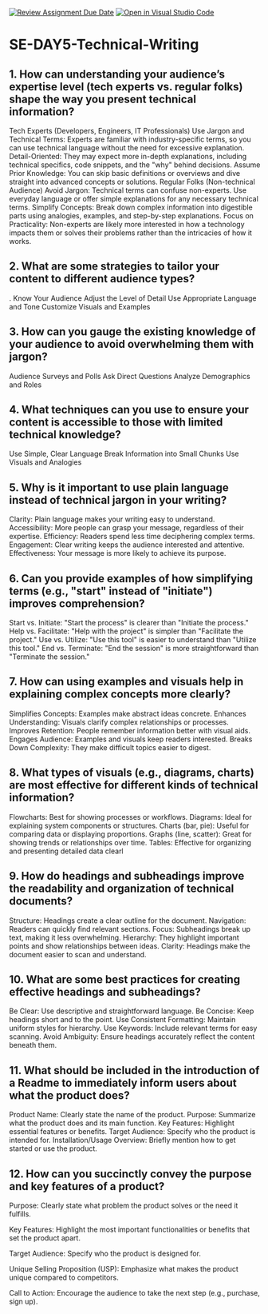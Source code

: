 [![Review Assignment Due Date](https://classroom.github.com/assets/deadline-readme-button-22041afd0340ce965d47ae6ef1cefeee28c7c493a6346c4f15d667ab976d596c.svg)](https://classroom.github.com/a/zsAR-pyY)
[![Open in Visual Studio Code](https://classroom.github.com/assets/open-in-vscode-2e0aaae1b6195c2367325f4f02e2d04e9abb55f0b24a779b69b11b9e10269abc.svg)](https://classroom.github.com/online_ide?assignment_repo_id=15705960&assignment_repo_type=AssignmentRepo)
# SE-DAY5-Technical-Writing
## 1. How can understanding your audience’s expertise level (tech experts vs. regular folks) shape the way you present technical information?
 Tech Experts (Developers, Engineers, IT Professionals)
Use Jargon and Technical Terms: Experts are familiar with industry-specific terms, so you can use technical language without the need for excessive explanation.
Detail-Oriented: They may expect more in-depth explanations, including technical specifics, code snippets, and the "why" behind decisions.
Assume Prior Knowledge: You can skip basic definitions or overviews and dive straight into advanced concepts or solutions.
 Regular Folks (Non-technical Audience)
Avoid Jargon: Technical terms can confuse non-experts. Use everyday language or offer simple explanations for any necessary technical terms.
Simplify Concepts: Break down complex information into digestible parts using analogies, examples, and step-by-step explanations.
Focus on Practicality: Non-experts are likely more interested in how a technology impacts them or solves their problems rather than the intricacies of how it works.
## 2. What are some strategies to tailor your content to different audience types?
. Know Your Audience
 Adjust the Level of Detail
 Use Appropriate Language and Tone
 Customize Visuals and Examples
## 3. How can you gauge the existing knowledge of your audience to avoid overwhelming them with jargon?
  Audience Surveys and Polls
  Ask Direct Questions
  Analyze Demographics and Roles
## 4. What techniques can you use to ensure your content is accessible to those with limited technical knowledge?
 Use Simple, Clear Language
  Break Information into Small Chunks
  Use Visuals and Analogies
## 5. Why is it important to use plain language instead of technical jargon in your writing?
Clarity: Plain language makes your writing easy to understand.
Accessibility: More people can grasp your message, regardless of their expertise.
Efficiency: Readers spend less time deciphering complex terms.
Engagement: Clear writing keeps the audience interested and attentive.
Effectiveness: Your message is more likely to achieve its purpose.
## 6. Can you provide examples of how simplifying terms (e.g., "start" instead of "initiate") improves comprehension?
Start vs. Initiate: "Start the process" is clearer than "Initiate the process."
Help vs. Facilitate: "Help with the project" is simpler than "Facilitate the project."
Use vs. Utilize: "Use this tool" is easier to understand than "Utilize this tool."
End vs. Terminate: "End the session" is more straightforward than "Terminate the session."
## 7. How can using examples and visuals help in explaining complex concepts more clearly?

Simplifies Concepts: Examples make abstract ideas concrete.
Enhances Understanding: Visuals clarify complex relationships or processes.
Improves Retention: People remember information better with visual aids.
Engages Audience: Examples and visuals keep readers interested.
Breaks Down Complexity: They make difficult topics easier to digest.
## 8. What types of visuals (e.g., diagrams, charts) are most effective for different kinds of technical information?
Flowcharts: Best for showing processes or workflows.
Diagrams: Ideal for explaining system components or structures.
Charts (bar, pie): Useful for comparing data or displaying proportions.
Graphs (line, scatter): Great for showing trends or relationships over time.
Tables: Effective for organizing and presenting detailed data clearl
## 9. How do headings and subheadings improve the readability and organization of technical documents?
Structure: Headings create a clear outline for the document.
Navigation: Readers can quickly find relevant sections.
Focus: Subheadings break up text, making it less overwhelming.
Hierarchy: They highlight important points and show relationships between ideas.
Clarity: Headings make the document easier to scan and understand.
## 10. What are some best practices for creating effective headings and subheadings?
Be Clear: Use descriptive and straightforward language.
Be Concise: Keep headings short and to the point.
Use Consistent Formatting: Maintain uniform styles for hierarchy.
Use Keywords: Include relevant terms for easy scanning.
Avoid Ambiguity: Ensure headings accurately reflect the content beneath them.
## 11. What should be included in the introduction of a Readme to immediately inform users about what the product does?
Product Name: Clearly state the name of the product.
Purpose: Summarize what the product does and its main function.
Key Features: Highlight essential features or benefits.
Target Audience: Specify who the product is intended for.
Installation/Usage Overview: Briefly mention how to get started or use the product.
## 12. How can you succinctly convey the purpose and key features of a product?
Purpose: Clearly state what problem the product solves or the need it fulfills.

Key Features: Highlight the most important functionalities or benefits that set the product apart.

Target Audience: Specify who the product is designed for.

Unique Selling Proposition (USP): Emphasize what makes the product unique compared to competitors.

Call to Action: Encourage the audience to take the next step (e.g., purchase, sign up).
